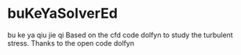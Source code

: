 # buKeYaSolverEd
bu ke ya qiu jie qi
Based on the cfd code dolfyn to study the turbulent stress.
Thanks to the open code dolfyn
